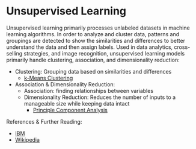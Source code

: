 # Unsupervised Learning

Unsupervised learning primarily processes unlabeled datasets in machine learning algorithms. In order to analyze and cluster data, patterns and groupings are detected to show the similarities and differences to better understand the data and then assign labels. Used in data analytics, cross-selling strategies, and image recognition, unsupervised learning models primarily handle clustering, association, and dimensionality reduction:
- Clustering: Grouping data based on similarities and differences
  - [k-Means Clustering](https://github.com/iobermeier/INDE-577-Data-Science-and-Machine-Learning/tree/main/Unsupervised-Learning/0-k-Means-Clustering) 
- Association & Dimensionality Reduction: 
  - Association: finding relationships between variables
  - Dimensionality Reduction: Reduces the number of inputs to a manageable size while keeping data intact
    - [Principle Component Analysis](https://github.com/iobermeier/INDE-577-Data-Science-and-Machine-Learning/tree/main/Unsupervised-Learning/1-Principle-Component-Analysis)

References & Further Reading:
- [IBM](https://www.ibm.com/cloud/learn/unsupervised-learning)
- [Wikipedia](https://en.wikipedia.org/wiki/Unsupervised_learning)
